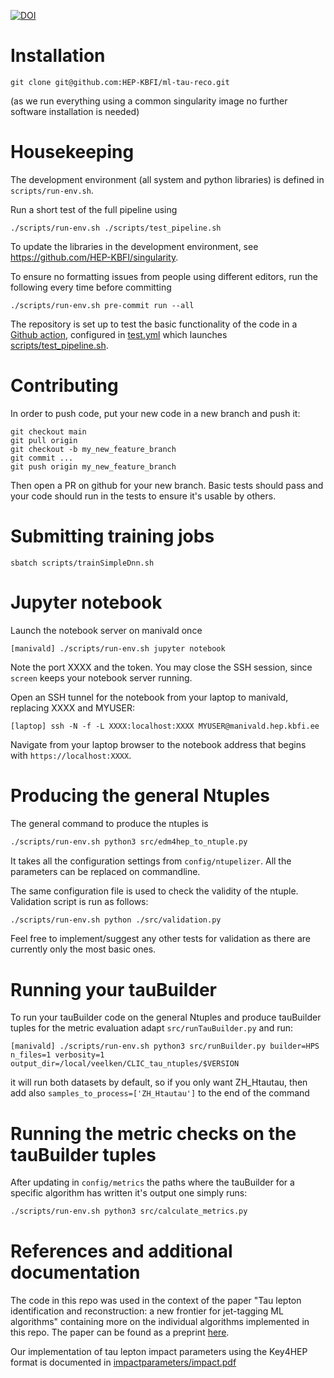 

[![DOI](https://zenodo.org/badge/505773250.svg)](https://zenodo.org/badge/latestdoi/505773250)


# Installation

```
git clone git@github.com:HEP-KBFI/ml-tau-reco.git
```

(as we run everything using a common singularity image no further software installation is needed)

# Housekeeping

The development environment (all system and python libraries) is defined in `scripts/run-env.sh`.

Run a short test of the full pipeline using
```
./scripts/run-env.sh ./scripts/test_pipeline.sh
```
To update the libraries in the development environment, see https://github.com/HEP-KBFI/singularity.

To ensure no formatting issues from people using different editors, run the following every time before committing
```
./scripts/run-env.sh pre-commit run --all
```

The repository is set up to test the basic functionality of the code in a [Github action](https://github.com/HEP-KBFI/ml-tau-reco/actions/workflows/test.yml), configured in [test.yml](.github/workflows/test.yml) which launches [scripts/test_pipeline.sh](scripts/test_pipeline.sh).

# Contributing

In order to push code, put your new code in a new branch and push it:
```
git checkout main
git pull origin
git checkout -b my_new_feature_branch
git commit ...
git push origin my_new_feature_branch
```
Then open a PR on github for your new branch. Basic tests should pass and your code should run in the tests to ensure it's usable by others.

# Submitting training jobs
```
sbatch scripts/trainSimpleDnn.sh
```

# Jupyter notebook

Launch the notebook server on manivald once
```
[manivald] ./scripts/run-env.sh jupyter notebook
```
Note the port XXXX and the token. You may close the SSH session, since `screen` keeps your notebook server running.

Open an SSH tunnel for the notebook from your laptop to manivald, replacing XXXX and MYUSER:
```
[laptop] ssh -N -f -L XXXX:localhost:XXXX MYUSER@manivald.hep.kbfi.ee
```
Navigate from your laptop browser to the notebook address that begins with `https://localhost:XXXX`.

# Producing the general Ntuples

The general command to produce the ntuples is
```bash
./scripts/run-env.sh python3 src/edm4hep_to_ntuple.py
```
It takes all the configuration settings from ```config/ntupelizer```. All the parameters can be replaced on commandline.

The same configuration file is used to check the validity of the ntuple. Validation script is run as follows:

```bash
./scripts/run-env.sh python ./src/validation.py
```

Feel free to implement/suggest any other tests for validation as there are currently only the most basic ones.

# Running your tauBuilder

To run your tauBuilder code on the general Ntuples and produce tauBuilder tuples for the metric evaluation adapt ```src/runTauBuilder.py``` and run:
```
[manivald] ./scripts/run-env.sh python3 src/runBuilder.py builder=HPS n_files=1 verbosity=1 output_dir=/local/veelken/CLIC_tau_ntuples/$VERSION
```
it will run both datasets by default, so if you only want ZH_Htautau, then add also ```samples_to_process=['ZH_Htautau']``` to the end of the command


# Running the metric checks on the tauBuilder tuples

After updating in ```config/metrics``` the paths where the tauBuilder for a specific algorithm has written it's output one simply runs:

```bash
./scripts/run-env.sh python3 src/calculate_metrics.py
```

# References and additional documentation

The code in this repo was used in the context of the paper "Tau lepton identification and reconstruction: a new frontier for jet-tagging ML algorithms" containing more on the individual algorithms implemented in this repo. The paper can be found as a preprint [here](https://arxiv.org/abs/2307.07747).

Our implementation of tau lepton impact parameters using the Key4HEP format is documented in [impactparameters/impact.pdf](impactparameters/impact.pdf)
